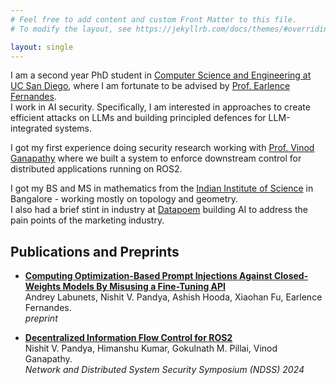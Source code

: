 ```yaml
---
# Feel free to add content and custom Front Matter to this file.
# To modify the layout, see https://jekyllrb.com/docs/themes/#overriding-theme-defaults

layout: single
---
```

I am a second year PhD student in [Computer Science and Engineering at UC San Diego](https://cse.ucsd.edu), where I am fortunate to be advised by [Prof. Earlence Fernandes](https://www.earlence.com).<br> I work in AI security. Specifically, I am interested in approaches to create efficient attacks on LLMs and building principled defences for LLM-integrated systems.<br>

I got my first experience doing security research working with [Prof. Vinod Ganapathy](https://www.csa.iisc.ac.in/~vg/) where we built a system to enforce downstream control for distributed applications running on ROS2.

I got my  BS and MS in mathematics from the [Indian Institute of Science](https://www.iisc.ac.in) in Bangalore - working mostly on topology and geometry.<br> I also had a brief stint in industry at [Datapoem](https://www.datapoem.com/) building AI to address the pain points of the marketing industry. 

## Publications and Preprints
* [**Computing Optimization-Based Prompt Injections Against Closed-Weights Models By Misusing a Fine-Tuning API**](https://arxiv.org/abs/2501.09798)<br>
Andrey Labunets, Nishit V. Pandya, Ashish Hooda, Xiaohan Fu, Earlence Fernandes.<br>
_preprint_

* [**Decentralized Information Flow Control for ROS2**](https://www.ndss-symposium.org/wp-content/uploads/2024-101-paper.pdf)<br>
Nishit V. Pandya, Himanshu Kumar, Gokulnath M. Pillai, Vinod Ganapathy.<br>
_Network and Distributed System Security Symposium (NDSS) 2024_
